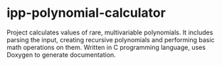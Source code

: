# ipp-polynomial-calculator

Project calculates values of rare,
multivariable polynomials. It includes
parsing the input, creating recursive
polynomials and performing basic math
operations on them. Written in C
programming language, uses Doxygen to
generate documentation.
